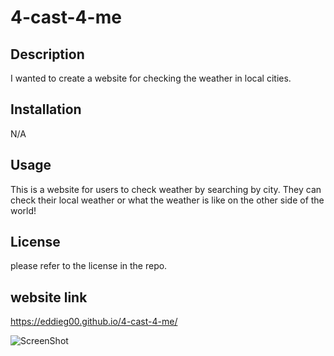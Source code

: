 # 4-cast-4-me

## Description 

I wanted to create a website for checking the weather in local cities.
## Installation

N/A

## Usage

This is a website for users to check weather by searching by city. They can check their local weather or what the weather is like on the other side of the world!

## License 

please refer to the license in the repo.

## website link
https://eddieg00.github.io/4-cast-4-me/


![ScreenShot]()